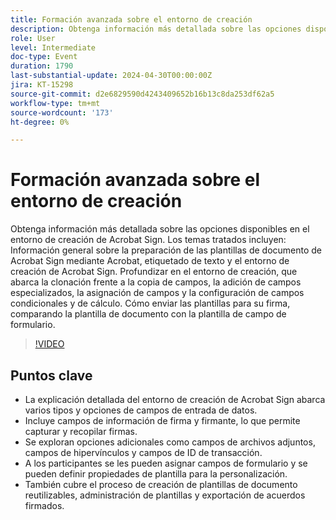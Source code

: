 ```yaml
---
title: Formación avanzada sobre el entorno de creación
description: Obtenga información más detallada sobre las opciones disponibles en el entorno de creación de Acrobat Sign.
role: User
level: Intermediate
doc-type: Event
duration: 1790
last-substantial-update: 2024-04-30T00:00:00Z
jira: KT-15298
source-git-commit: d2e6829590d4243409652b16b13c8da253df62a5
workflow-type: tm+mt
source-wordcount: '173'
ht-degree: 0%

---
```



# Formación avanzada sobre el entorno de creación

Obtenga información más detallada sobre las opciones disponibles en el entorno de creación de Acrobat Sign. Los temas tratados incluyen: Información general sobre la preparación de las plantillas de documento de Acrobat Sign mediante Acrobat, etiquetado de texto y el entorno de creación de Acrobat Sign. Profundizar en el entorno de creación, que abarca la clonación frente a la copia de campos, la adición de campos especializados, la asignación de campos y la configuración de campos condicionales y de cálculo. Cómo enviar las plantillas para su firma, comparando la plantilla de documento con la plantilla de campo de formulario.

>[!VIDEO](https://video.tv.adobe.com/v/3428189/?learn=on)

## Puntos clave

* La explicación detallada del entorno de creación de Acrobat Sign abarca varios tipos y opciones de campos de entrada de datos.
* Incluye campos de información de firma y firmante, lo que permite capturar y recopilar firmas.
* Se exploran opciones adicionales como campos de archivos adjuntos, campos de hipervínculos y campos de ID de transacción.
* A los participantes se les pueden asignar campos de formulario y se pueden definir propiedades de plantilla para la personalización.
* También cubre el proceso de creación de plantillas de documento reutilizables, administración de plantillas y exportación de acuerdos firmados.


